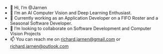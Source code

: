 - 👋 Hi, I’m @Jarnen
- 👀 I’m an AI Computer Vision and Deep Learning Enthusiast.
- 🌱 Currently working as an Application Developer on a FIFO Roster and  a Seasonal Software Developer.  
- 💞️ I’m looking to collaborate on Software Development and Computer Vision Projects
- 📫 You can reach me on richard.jarnen@gmail.com or richard.jarnen@outlook.com

<!---
Jarnen/Jarnen is a ✨ special ✨ repository because its `README.md` (this file) appears on your GitHub profile.
You can click the Preview link to take a look at your changes.
--->
